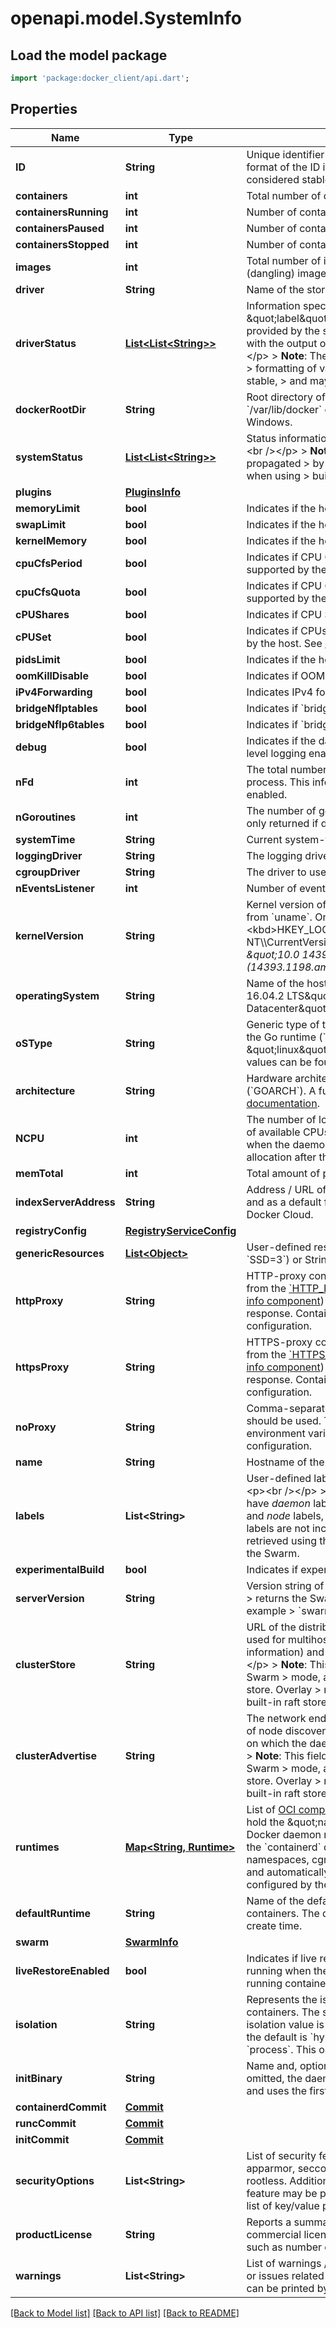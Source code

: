 # openapi.model.SystemInfo

## Load the model package
```dart
import 'package:docker_client/api.dart';
```

## Properties
Name | Type | Description | Notes
------------ | ------------- | ------------- | -------------
**ID** | **String** | Unique identifier of the daemon.  &lt;p&gt;&lt;br /&gt;&lt;/p&gt;  &gt; **Note**: The format of the ID itself is not part of the API, and &gt; should not be considered stable.  | [optional] [default to null]
**containers** | **int** | Total number of containers on the host. | [optional] [default to null]
**containersRunning** | **int** | Number of containers with status &#x60;\&quot;running\&quot;&#x60;.  | [optional] [default to null]
**containersPaused** | **int** | Number of containers with status &#x60;\&quot;paused\&quot;&#x60;.  | [optional] [default to null]
**containersStopped** | **int** | Number of containers with status &#x60;\&quot;stopped\&quot;&#x60;.  | [optional] [default to null]
**images** | **int** | Total number of images on the host.  Both _tagged_ and _untagged_ (dangling) images are counted.  | [optional] [default to null]
**driver** | **String** | Name of the storage driver in use. | [optional] [default to null]
**driverStatus** | [**List&lt;List&lt;String&gt;&gt;**](List.md) | Information specific to the storage driver, provided as \&quot;label\&quot; / \&quot;value\&quot; pairs.  This information is provided by the storage driver, and formatted in a way consistent with the output of &#x60;docker info&#x60; on the command line.  &lt;p&gt;&lt;br /&gt;&lt;/p&gt;  &gt; **Note**: The information returned in this field, including the &gt; formatting of values and labels, should not be considered stable, &gt; and may change without notice.  | [optional] [default to []]
**dockerRootDir** | **String** | Root directory of persistent Docker state.  Defaults to &#x60;/var/lib/docker&#x60; on Linux, and &#x60;C:\\ProgramData\\docker&#x60; on Windows.  | [optional] [default to null]
**systemStatus** | [**List&lt;List&lt;String&gt;&gt;**](List.md) | Status information about this node (standalone Swarm API).  &lt;p&gt;&lt;br /&gt;&lt;/p&gt;  &gt; **Note**: The information returned in this field is only propagated &gt; by the Swarm standalone API, and is empty (&#x60;null&#x60;) when using &gt; built-in swarm mode.  | [optional] [default to []]
**plugins** | [**PluginsInfo**](PluginsInfo.md) |  | [optional] [default to null]
**memoryLimit** | **bool** | Indicates if the host has memory limit support enabled. | [optional] [default to null]
**swapLimit** | **bool** | Indicates if the host has memory swap limit support enabled. | [optional] [default to null]
**kernelMemory** | **bool** | Indicates if the host has kernel memory limit support enabled. | [optional] [default to null]
**cpuCfsPeriod** | **bool** | Indicates if CPU CFS(Completely Fair Scheduler) period is supported by the host.  | [optional] [default to null]
**cpuCfsQuota** | **bool** | Indicates if CPU CFS(Completely Fair Scheduler) quota is supported by the host.  | [optional] [default to null]
**cPUShares** | **bool** | Indicates if CPU Shares limiting is supported by the host.  | [optional] [default to null]
**cPUSet** | **bool** | Indicates if CPUsets (cpuset.cpus, cpuset.mems) are supported by the host.  See [cpuset(7)](https://www.kernel.org/doc/Documentation/cgroup-v1/cpusets.txt)  | [optional] [default to null]
**pidsLimit** | **bool** | Indicates if the host kernel has PID limit support enabled. | [optional] [default to null]
**oomKillDisable** | **bool** | Indicates if OOM killer disable is supported on the host. | [optional] [default to null]
**iPv4Forwarding** | **bool** | Indicates IPv4 forwarding is enabled. | [optional] [default to null]
**bridgeNfIptables** | **bool** | Indicates if &#x60;bridge-nf-call-iptables&#x60; is available on the host. | [optional] [default to null]
**bridgeNfIp6tables** | **bool** | Indicates if &#x60;bridge-nf-call-ip6tables&#x60; is available on the host. | [optional] [default to null]
**debug** | **bool** | Indicates if the daemon is running in debug-mode / with debug-level logging enabled.  | [optional] [default to null]
**nFd** | **int** | The total number of file Descriptors in use by the daemon process.  This information is only returned if debug-mode is enabled.  | [optional] [default to null]
**nGoroutines** | **int** | The  number of goroutines that currently exist.  This information is only returned if debug-mode is enabled.  | [optional] [default to null]
**systemTime** | **String** | Current system-time in [RFC 3339](https://www.ietf.org/rfc/rfc3339.txt) format with nano-seconds.  | [optional] [default to null]
**loggingDriver** | **String** | The logging driver to use as a default for new containers.  | [optional] [default to null]
**cgroupDriver** | **String** | The driver to use for managing cgroups.  | [optional] [default to &quot;cgroupfs&quot;]
**nEventsListener** | **int** | Number of event listeners subscribed. | [optional] [default to null]
**kernelVersion** | **String** | Kernel version of the host.  On Linux, this information obtained from &#x60;uname&#x60;. On Windows this information is queried from the &lt;kbd&gt;HKEY_LOCAL_MACHINE\\\\SOFTWARE\\\\Microsoft\\\\Windows NT\\\\CurrentVersion\\\\&lt;/kbd&gt; registry value, for example _\&quot;10.0 14393 (14393.1198.amd64fre.rs1_release_sec.170427-1353)\&quot;_.  | [optional] [default to null]
**operatingSystem** | **String** | Name of the host&#39;s operating system, for example: \&quot;Ubuntu 16.04.2 LTS\&quot; or \&quot;Windows Server 2016 Datacenter\&quot;  | [optional] [default to null]
**oSType** | **String** | Generic type of the operating system of the host, as returned by the Go runtime (&#x60;GOOS&#x60;).  Currently returned values are \&quot;linux\&quot; and \&quot;windows\&quot;. A full list of possible values can be found in the [Go documentation](https://golang.org/doc/install/source#environment).  | [optional] [default to null]
**architecture** | **String** | Hardware architecture of the host, as returned by the Go runtime (&#x60;GOARCH&#x60;).  A full list of possible values can be found in the [Go documentation](https://golang.org/doc/install/source#environment).  | [optional] [default to null]
**NCPU** | **int** | The number of logical CPUs usable by the daemon.  The number of available CPUs is checked by querying the operating system when the daemon starts. Changes to operating system CPU allocation after the daemon is started are not reflected.  | [optional] [default to null]
**memTotal** | **int** | Total amount of physical memory available on the host, in bytes.  | [optional] [default to null]
**indexServerAddress** | **String** | Address / URL of the index server that is used for image search, and as a default for user authentication for Docker Hub and Docker Cloud.  | [optional] [default to &quot;https://index.docker.io/v1/&quot;]
**registryConfig** | [**RegistryServiceConfig**](RegistryServiceConfig.md) |  | [optional] [default to null]
**genericResources** | [**List&lt;Object&gt;**](Object.md) | User-defined resources can be either Integer resources (e.g, &#x60;SSD&#x3D;3&#x60;) or String resources (e.g, &#x60;GPU&#x3D;UUID1&#x60;).  | [optional] [default to []]
**httpProxy** | **String** | HTTP-proxy configured for the daemon. This value is obtained from the [&#x60;HTTP_PROXY&#x60;](https://www.gnu.org/software/wget/manual/html_node/Proxies.html) environment variable. Credentials ([user info component](https://tools.ietf.org/html/rfc3986#section-3.2.1)) in the proxy URL are masked in the API response.  Containers do not automatically inherit this configuration.  | [optional] [default to null]
**httpsProxy** | **String** | HTTPS-proxy configured for the daemon. This value is obtained from the [&#x60;HTTPS_PROXY&#x60;](https://www.gnu.org/software/wget/manual/html_node/Proxies.html) environment variable. Credentials ([user info component](https://tools.ietf.org/html/rfc3986#section-3.2.1)) in the proxy URL are masked in the API response.  Containers do not automatically inherit this configuration.  | [optional] [default to null]
**noProxy** | **String** | Comma-separated list of domain extensions for which no proxy should be used. This value is obtained from the [&#x60;NO_PROXY&#x60;](https://www.gnu.org/software/wget/manual/html_node/Proxies.html) environment variable.  Containers do not automatically inherit this configuration.  | [optional] [default to null]
**name** | **String** | Hostname of the host. | [optional] [default to null]
**labels** | **List&lt;String&gt;** | User-defined labels (key/value metadata) as set on the daemon.  &lt;p&gt;&lt;br /&gt;&lt;/p&gt;  &gt; **Note**: When part of a Swarm, nodes can both have _daemon_ labels, &gt; set through the daemon configuration, and _node_ labels, set from a &gt; manager node in the Swarm. Node labels are not included in this &gt; field. Node labels can be retrieved using the &#x60;/nodes/(id)&#x60; endpoint &gt; on a manager node in the Swarm.  | [optional] [default to []]
**experimentalBuild** | **bool** | Indicates if experimental features are enabled on the daemon.  | [optional] [default to null]
**serverVersion** | **String** | Version string of the daemon.  &gt; **Note**: the [standalone Swarm API](https://docs.docker.com/swarm/swarm-api/) &gt; returns the Swarm version instead of the daemon  version, for example &gt; &#x60;swarm/1.2.8&#x60;.  | [optional] [default to null]
**clusterStore** | **String** | URL of the distributed storage backend.   The storage backend is used for multihost networking (to store network and endpoint information) and by the node discovery mechanism.  &lt;p&gt;&lt;br /&gt;&lt;/p&gt;  &gt; **Note**: This field is only propagated when using standalone Swarm &gt; mode, and overlay networking using an external k/v store. Overlay &gt; networks with Swarm mode enabled use the built-in raft store, and &gt; this field will be empty.  | [optional] [default to null]
**clusterAdvertise** | **String** | The network endpoint that the Engine advertises for the purpose of node discovery. ClusterAdvertise is a &#x60;host:port&#x60; combination on which the daemon is reachable by other hosts.  &lt;p&gt;&lt;br /&gt;&lt;/p&gt;  &gt; **Note**: This field is only propagated when using standalone Swarm &gt; mode, and overlay networking using an external k/v store. Overlay &gt; networks with Swarm mode enabled use the built-in raft store, and &gt; this field will be empty.  | [optional] [default to null]
**runtimes** | [**Map&lt;String, Runtime&gt;**](Runtime.md) | List of [OCI compliant](https://github.com/opencontainers/runtime-spec) runtimes configured on the daemon. Keys hold the \&quot;name\&quot; used to reference the runtime.  The Docker daemon relies on an OCI compliant runtime (invoked via the &#x60;containerd&#x60; daemon) as its interface to the Linux kernel namespaces, cgroups, and SELinux.  The default runtime is &#x60;runc&#x60;, and automatically configured. Additional runtimes can be configured by the user and will be listed here.  | [optional] [default to {}]
**defaultRuntime** | **String** | Name of the default OCI runtime that is used when starting containers.  The default can be overridden per-container at create time.  | [optional] [default to &quot;runc&quot;]
**swarm** | [**SwarmInfo**](SwarmInfo.md) |  | [optional] [default to null]
**liveRestoreEnabled** | **bool** | Indicates if live restore is enabled.  If enabled, containers are kept running when the daemon is shutdown or upon daemon start if running containers are detected.  | [optional] [default to false]
**isolation** | **String** | Represents the isolation technology to use as a default for containers. The supported values are platform-specific.  If no isolation value is specified on daemon start, on Windows client, the default is &#x60;hyperv&#x60;, and on Windows server, the default is &#x60;process&#x60;.  This option is currently not used on other platforms.  | [optional] [default to &quot;default&quot;]
**initBinary** | **String** | Name and, optional, path of the &#x60;docker-init&#x60; binary.  If the path is omitted, the daemon searches the host&#39;s &#x60;$PATH&#x60; for the binary and uses the first result.  | [optional] [default to null]
**containerdCommit** | [**Commit**](Commit.md) |  | [optional] [default to null]
**runcCommit** | [**Commit**](Commit.md) |  | [optional] [default to null]
**initCommit** | [**Commit**](Commit.md) |  | [optional] [default to null]
**securityOptions** | **List&lt;String&gt;** | List of security features that are enabled on the daemon, such as apparmor, seccomp, SELinux, user-namespaces (userns), and rootless.  Additional configuration options for each security feature may be present, and are included as a comma-separated list of key/value pairs.  | [optional] [default to []]
**productLicense** | **String** | Reports a summary of the product license on the daemon.  If a commercial license has been applied to the daemon, information such as number of nodes, and expiration are included.  | [optional] [default to null]
**warnings** | **List&lt;String&gt;** | List of warnings / informational messages about missing features, or issues related to the daemon configuration.  These messages can be printed by the client as information to the user.  | [optional] [default to []]

[[Back to Model list]](../README.md#documentation-for-models) [[Back to API list]](../README.md#documentation-for-api-endpoints) [[Back to README]](../README.md)


